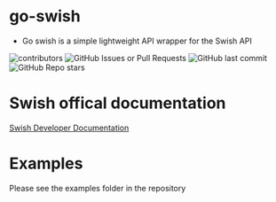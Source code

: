 # go-swish
- Go swish is a simple lightweight API wrapper for the Swish API 

![contributors](https://img.shields.io/github/contributors/happsie/go-swish)
![GitHub Issues or Pull Requests](https://img.shields.io/github/issues/happsie/go-swish)
![GitHub last commit](https://img.shields.io/github/last-commit/happsie/go-swish)
![GitHub Repo stars](https://img.shields.io/github/stars/happsie/go-swish)

# Swish offical documentation

[Swish Developer Documentation](https://developer.swish.nu/)

# Examples

Please see the examples folder in the repository